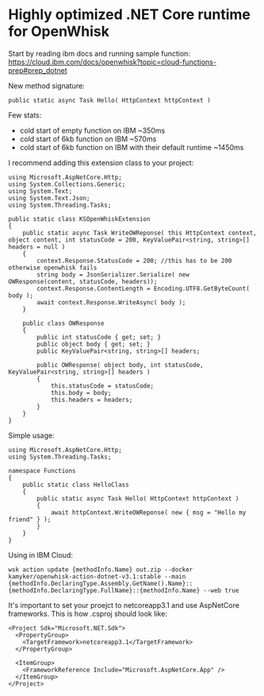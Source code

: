 # Highly optimized .NET Core runtime for OpenWhisk

Start by reading ibm docs and running sample function: https://cloud.ibm.com/docs/openwhisk?topic=cloud-functions-prep#prep_dotnet

New method signature:
```
public static async Task Hello( HttpContext httpContext )
```

Few stats:
- cold start of empty function on IBM ~350ms
- cold start of 6kb function on IBM ~570ms
- cold start of 6kb function on IBM with their default runtime ~1450ms


I recommend adding this extension class to your project:
```
using Microsoft.AspNetCore.Http;
using System.Collections.Generic;
using System.Text;
using System.Text.Json;
using System.Threading.Tasks;

public static class KSOpenWhiskExtension
{
	public static async Task WriteOWReponse( this HttpContext context, object content, int statusCode = 200, KeyValuePair<string, string>[] headers = null )
	{
		context.Response.StatusCode = 200; //this has to be 200 otherwise openwhisk fails
		string body = JsonSerializer.Serialize( new OWResponse(content, statusCode, headers));
		context.Response.ContentLength = Encoding.UTF8.GetByteCount( body );
		await context.Response.WriteAsync( body );
	}

	public class OWResponse
	{
		public int statusCode { get; set; }
		public object body { get; set; }
		public KeyValuePair<string, string>[] headers;

		public OWResponse( object body, int statusCode, KeyValuePair<string, string>[] headers )
		{
			this.statusCode = statusCode;
			this.body = body;
			this.headers = headers;
		}
	}
}
```

Simple usage:
```
using Microsoft.AspNetCore.Http;
using System.Threading.Tasks;

namespace Functions
{
	public static class HelloClass
	{
		public static async Task Hello( HttpContext httpContext )
		{
			await httpContext.WriteOWReponse( new { msg = "Hello my friend" } );
		}
	}
}
```

Using in IBM Cloud:
```
wsk action update {methodInfo.Name} out.zip --docker kamyker/openwhisk-action-dotnet-v3.1:stable --main {methodInfo.DeclaringType.Assembly.GetName().Name}::{methodInfo.DeclaringType.FullName}::{methodInfo.Name} --web true
```

It's important to set your proejct to netcoreapp3.1 and use AspNetCore frameworks. This is how .csproj should look like:
```
<Project Sdk="Microsoft.NET.Sdk">
  <PropertyGroup>
    <TargetFramework>netcoreapp3.1</TargetFramework>
  </PropertyGroup>
  
  <ItemGroup>
    <FrameworkReference Include="Microsoft.AspNetCore.App" />
  </ItemGroup>
</Project>
```
